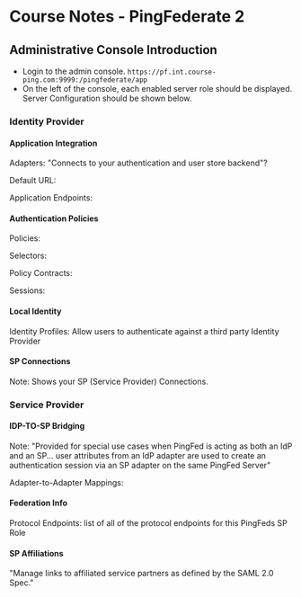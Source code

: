 # Course Notes - PingFederate 2

## Administrative Console Introduction

* Login to the admin console. `https://pf.int.course-ping.com:9999:/pingfederate/app`
* On the left of the console, each enabled server role should be displayed. Server Configuration should be shown below.

### Identity Provider

#### Application Integration

Adapters: "Connects to your authentication and user store backend"?

Default URL:

Application Endpoints:

#### Authentication Policies

Policies:

Selectors:

Policy Contracts:

Sessions:

#### Local Identity

Identity Profiles: Allow users to authenticate against a third party Identity Provider

#### SP Connections

Note: Shows your SP \(Service Provider\) Connections.

### Service Provider

#### IDP-TO-SP Bridging

Note: "Provided for special use cases when PingFed is acting as both an IdP and an SP... user attributes from an IdP adapter are used to create an authentication session via an SP adapter on the same PingFed Server"

Adapter-to-Adapter Mappings: 

#### Federation Info

Protocol Endpoints: list of all of the protocol endpoints for this PingFeds SP Role

#### SP Affiliations

"Manage links to affiliated service partners as defined by the SAML 2.0 Spec."







